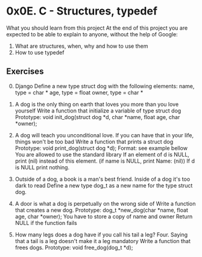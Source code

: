 # 0x0E. C - Structures, typedef

What you should learn from this project
At the end of this project you are expected to be able to explain to anyone,
without the help of Google:
1. What are structures, when, why and how to use them
2. How to use typedef

## Exercises

0. Django
Define a new type struct dog with the following elements:
name, type = char *
age, type = float
owner, type = char *

1. A dog is the only thing on earth that loves you more than you love yourself
Write a function that initialize a variable of type struct dog
Prototype: void init_dog(struct dog *d, char *name, float age, char *owner);

2. A dog will teach you unconditional love. If you can have that in your life,
things won't be too bad
Write a function that prints a struct dog
Prototype: void print_dog(struct dog *d);
Format: see example bellow
You are allowed to use the standard library
If an element of d is NULL, print (nil) instead of this element.
(if name is NULL, print Name: (nil))
If d is NULL print nothing.

3. Outside of a dog, a book is a man's best friend. Inside of a dog it's too
dark to read
Define a new type dog_t as a new name for the type struct dog.

4. A door is what a dog is perpetually on the wrong side of
Write a function that creates a new dog.
Prototype: dog_t *new_dog(char *name, float age, char *owner);
You have to store a copy of name and owner
Return NULL if the function fails

5. How many legs does a dog have if you call his tail a leg? Four. Saying that a
tail is a leg doesn't make it a leg mandatory
Write a function that frees dogs.
Prototype: void free_dog(dog_t *d);
